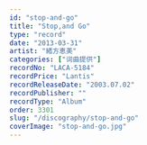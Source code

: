 ```yaml
---
id: "stop-and-go"
title: "Stop,and Go"
type: "record"
date: "2013-03-31"
artist: "緒方恵美"
categories: ["词曲提供"]
recordNo: "LACA-5184"
recordPrice: "Lantis"
recordReleaseDate: "2003.07.02"
recordPublisher: ""
recordType: "Album"
order: 3301
slug: "/discography/stop-and-go"
coverImage: "stop-and-go.jpg"
---
```



